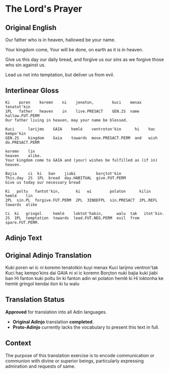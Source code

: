 The Lord's Prayer
===========================


Original English
----------------

Our father who is in heaven,
   hallowed be your name.

Your kingdom come,
   Your will be done,
   on earth as it is in heaven.

Give us this day our daily bread,
   and forgive us our sins
   as we forgive those who sin against us.

Lead us not into temptation,
   but deliver us from evil.

Interlinear Gloss
-----------------

```
Ki    poren    koremn    ni    jeneton,        kuci    menax    tenatot'kin
1PL   father   heaven    in    live.PRESACT    GEN.2S  name     hallow.FUT.PERM
Our father living in heaven, may your name be blessed.

Kuci      larijmo    GAIA    hemlé    ventroton'kin      hi    hac   kempo'kin
GEN.2S    kingdom    Gaia    towards  move.PRESACT.PERM  and   wish  do.PRESACT.PERM

koremn    lin
heaven    alike.
Your kingdom come to GAIA and (your) wishes be fulfilled as (if in) heaven.

Bajia     ci  ki   ban    jiabi         borçtot'kin
This.day  2S  1PL  bread  day.HABITUAL  give.FUT.PERM
Give us today our necessary bread

Ki   poltu   fantot'kin,       ki   wi        polaton      kilin     hemlé    lin
2PL  sin.PL  forgive.FUT.PERM  2PL  3INDEFPL  sin.PRESACT  2PL.REFL  towards  alike

Ci  ki   gringol     hemlé    loktot'hakin,      walu  tak   itot'kin.
2S  1PL  temptation  towards  lead.FUT.NEG.PERM  evil  from  spare.FUT.PERM.
```


Adinjo Text
-----------

Original Adinjo Translation
---------------------------

Kuki poren wi ic ni koremn
tenatotkin kuyi menax
Kuci larijmo ventron'tak
Kuci haç kempo'kins
dai GAIA ni xi ic koremn
Borçton nuki bajia kuki jiabi ban
Hi fanton kuki poltu
lin ki fanton adin wi polaton hemlé ki
Hi loktonha ke hemlé gringol
kendai iton ki tu walu

Translation Status
------------------


**Approved** for translation into all Adin languages.


* **Original Adinjo** translation **completed**.
* **Proto-Adinjo** currently lacks the vocabulary to present this text in full.


Context
-------


The purpose of this translation exercise is to encode communication or communion
  with divine or superior beings, particularly expressing admiration and requests
  of same.
